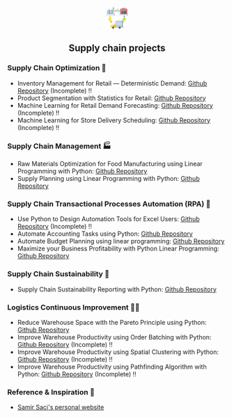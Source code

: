 <p align="center">
  <img 
    width="50"
    height="50"
    src="supply-chain.png"
  >
</p>
<h2 align="center">
  Supply chain projects
</h2>

### Supply Chain Optimization 🛒
- Inventory Management for Retail — Deterministic Demand: [Github Repository](https://github.com/lordAaron0121/Supply-Chain-Optimization/tree/main/Inventory%20Management%20for%20Retail%20%E2%80%94%20Deterministic%20Demand) (Incomplete) ‼️
- Product Segmentation with Statistics for Retail: [Github Repository](https://github.com/lordAaron0121/Supply-Chain-Optimization/tree/main/Product%20segmentation%20for%20Retail)
- Machine Learning for Retail Demand Forecasting: [Github Repository](https://github.com/lordAaron0121/Supply-Chain-Optimization/tree/main/Retail%20Demand%20Forecasting) (Incomplete) ‼️
- Machine Learning for Store Delivery Scheduling: [Github Repository](https://github.com/lordAaron0121/Supply-Chain-Optimization/tree/main/Store%20Delivery%20Scheduling) (Incomplete) ‼️

### Supply Chain Management 🏭
- Raw Materials Optimization for Food Manufacturing using Linear Programming with Python: [Github Repository](https://github.com/lordAaron0121/Supply-Chain-Optimization/tree/main/Raw%20Materials%20Optimization%20for%20Food%20Manufacturing)
- Supply Planning using Linear Programming with Python: [Github Repository](https://github.com/lordAaron0121/Supply-Chain-Optimization/tree/main/Supply%20Planning%20using%20Linear%20Programming)
    
### Supply Chain Transactional Processes Automation (RPA) 🤖
- Use Python to Design Automation Tools for Excel Users: [Github Repository](https://github.com/lordAaron0121/Supply-Chain-Optimization/tree/main/Excel%20Automation) (Incomplete) ‼️
- Automate Accounting Tasks using Python: [Github Repository](https://github.com/lordAaron0121/Supply-Chain-Optimization/tree/main/Automate%20Accounting%20Tasks)
- Automate Budget Planning using linear programming: [Github Repository](https://github.com/lordAaron0121/Supply-Chain-Optimization/tree/main/Budget%20Planning%20Automation)
- Maximize your Business Profitability with Python Linear Programming: [Github Repository](https://github.com/lordAaron0121/Supply-Chain-Optimization/tree/main/Maximize%20Business%20Profitability)

### Supply Chain Sustainability 🌲
- Supply Chain Sustainability Reporting with Python: [Github Repository](https://github.com/lordAaron0121/Supply-Chain-Optimization/tree/main/Supply%20Chain%20Sustainability%20Reporting)

### Logistics Continuous Improvement 🧑‍💼
- Reduce Warehouse Space with the Pareto Principle using Python: [Github Repository](https://github.com/lordAaron0121/Supply-Chain-Optimization/tree/main/Reduce%20Warehouse%20Space%20with%20the%20Pareto%20Principle)
- Improve Warehouse Productivity using Order Batching with Python: [Github Repository](https://github.com/lordAaron0121/Supply-Chain-Optimization/tree/main/Order%20Batching) (Incomplete) ‼️
- Improve Warehouse Productivity using Spatial Clustering with Python: [Github Repository]() (Incomplete) ‼️
- Improve Warehouse Productivity using Pathfinding Algorithm with Python: [Github Repository]() (Incomplete) ‼️


### Reference & Inspiration 🥰
- [Samir Saci's personal website](https://www.samirsaci.com/)
